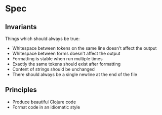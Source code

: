 # Spec

## Invariants

Things which should always be true:

- Whitespace between tokens on the same line doesn't affect the output
- Whitespace between forms doesn't affect the output
- Formatting is stable when run multiple times
- Exactly the same tokens should exist after formatting
- Content of strings should be unchanged
- There should always be a single newline at the end of the file

## Principles

- Produce beautiful Clojure code
- Format code in an idiomatic style

